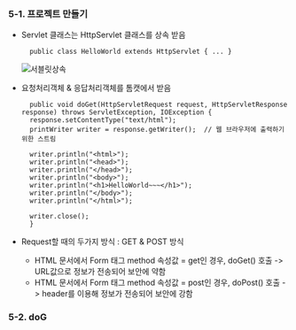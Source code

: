### 5-1. 프로젝트 만들기

- Servlet 클래스는 HttpServlet 클래스를 상속 받음

	    public class HelloWorld extends HttpServlet { ... }
	
	![서블릿상속](https://lh3.googleusercontent.com/_3luH0Gys1Yc0ZtshIBX2064rO6AO1QJxn-9V5O0LfvYwm0Cab5G0Limir-Fb-RpLd-PR7G5tXA)

- 요청처리객체 & 응답처리객체를 톰캣에서 받음

	    public void doGet(HttpServletRequest request, HttpServletResponse response) throws ServletException, IOException { 
		response.setContentType("text/html");
		printWriter writer = response.getWriter();  // 웹 브라우저에 출력하기 위한 스트림
		
		writer.println("<html>");
		writer.println("<head>");
		writer.println("</head>");
		writer.println("<body>");
		writer.println("<h1>HelloWorld~~~</h1>");
		writer.println("</body>");
		writer.println("</html>");
		
		writer.close();
		}

- Request할 때의 두가지 방식 : GET & POST 방식
	- HTML 문서에서 Form 태그 method 속성값 = get인 경우, doGet() 호출
	  -> URL값으로 정보가 전송되어 보안에 약함
	- HTML 문서에서 Form 태그 method 속성값 = post인 경우, doPost() 호출
	  -> header를 이용해 정보가 전송되어 보안에 강함

### 5-2. doG
<!--stackedit_data:
eyJoaXN0b3J5IjpbLTE4MjQ1ODY2MTQsLTIwODg3NDY2MTJdfQ
==
-->
